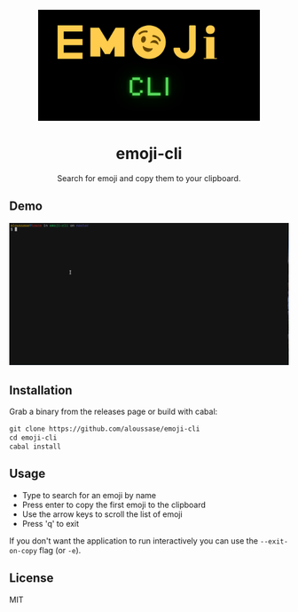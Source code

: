 <p align="center">
  <img alt="banner" src="./assets/banner.png" height="200" />
</p>

<h1 align="center">emoji-cli</h1>

<p align="center">Search for emoji and copy them to your clipboard.</p>


## Demo

![emoji-cli](./assets/emoji-cli.gif)

## Installation

Grab a binary from the releases page or build with cabal:
```
git clone https://github.com/aloussase/emoji-cli
cd emoji-cli
cabal install
```

## Usage

- Type to search for an emoji by name
- Press enter to copy the first emoji to the clipboard
- Use the arrow keys to scroll the list of emoji
- Press 'q' to exit

If you don't want the application to run interactively you can use the
`--exit-on-copy` flag (or `-e`).

## License

MIT
